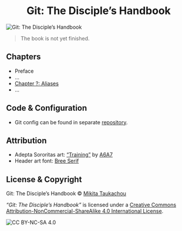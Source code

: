 <h1 align="center">Git: The Disciple’s Handbook</h1>

![Git: The Disciple’s Handbook](https://i.imgur.com/7pIVNeD.png)

> The book is not yet finished.

## Chapters ##

* Preface
* ...
* [Chapter ?: Aliases](chapters/aliases.md)
* ...

## Code & Configuration ##

* Git config can be found in separate [repository](https://github.com/edloidas/cheatsheets/tree/master/config/git).

## Attribution ##

* Adepta Sororitas art: [“Training”](http://a6a7.deviantart.com/art/Training-284151841) by [A6A7](http://a6a7.deviantart.com/)<br/>
* Header art font: [Bree Serif](https://fonts.google.com/specimen/Bree+Serif)

## License & Copyright ##

Git: The Disciple’s Handbook © [Mikita Taukachou](https://edloidas.com)

_“Git: The Disciple’s Handbook”_ is licensed under a
[Creative Commons Attribution-NonCommercial-ShareAlike 4.0 International License](LICENSE).

![CC BY-NC-SA 4.0](https://mirrors.creativecommons.org/presskit/buttons/88x31/svg/by-nc-sa.svg)
